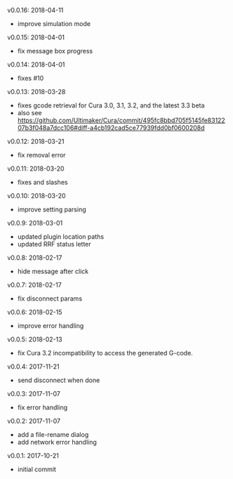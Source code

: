 v0.0.16: 2018-04-11
  * improve simulation mode

v0.0.15: 2018-04-01
  * fix message box progress

v0.0.14: 2018-04-01
  * fixes #10

v0.0.13: 2018-03-28
  * fixes gcode retrieval for Cura 3.0, 3.1, 3.2, and the latest 3.3 beta
  * also see https://github.com/Ultimaker/Cura/commit/495fc8bbd705f5145fe8312207b3f048a7dcc106#diff-a4cb192cad5ce77939fdd0bf0600208d

v0.0.12: 2018-03-21
  * fix removal error

v0.0.11: 2018-03-20
  * fixes and slashes

v0.0.10: 2018-03-20
  * improve setting parsing

v0.0.9: 2018-03-01
  * updated plugin location paths
  * updated RRF status letter

v0.0.8: 2018-02-17
  * hide message after click

v0.0.7: 2018-02-17
  * fix disconnect params

v0.0.6: 2018-02-15
  * improve error handling

v0.0.5: 2018-02-13
  * fix Cura 3.2 incompatibility to access the generated G-code.

v0.0.4: 2017-11-21
  * send disconnect when done

v0.0.3: 2017-11-07
  * fix error handling

v0.0.2: 2017-11-07
  * add a file-rename dialog
  * add network error handling

v0.0.1: 2017-10-21
  * initial commit
